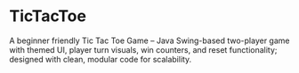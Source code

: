 # TicTacToe
A beginner friendly Tic Tac Toe Game – Java Swing-based two-player game with themed UI, player turn visuals, win counters, and reset functionality; designed with clean, modular code for scalability.
